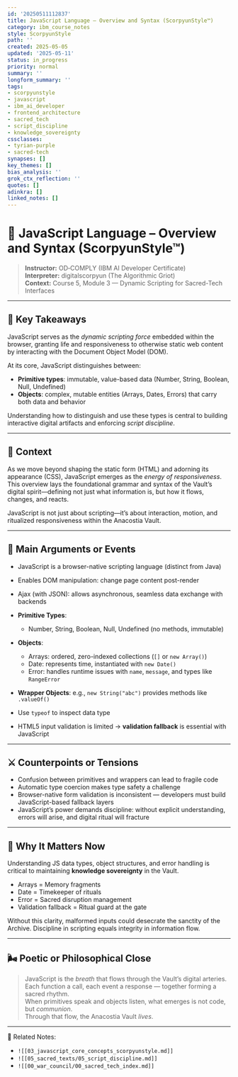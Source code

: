 ```yaml
---
id: '20250511112837'
title: JavaScript Language – Overview and Syntax (ScorpyunStyle™)
category: ibm_course_notes
style: ScorpyunStyle
path: ''
created: 2025-05-05
updated: '2025-05-11'
status: in_progress
priority: normal
summary: ''
longform_summary: ''
tags:
- scorpyunstyle
- javascript
- ibm_ai_developer
- frontend_architecture
- sacred_tech
- script_discipline
- knowledge_sovereignty
cssclasses:
- tyrian-purple
- sacred-tech
synapses: []
key_themes: []
bias_analysis: ''
grok_ctx_reflection: ''
quotes: []
adinkra: []
linked_notes: []
---
```



# 🧠 JavaScript Language – Overview and Syntax (ScorpyunStyle™)

> **Instructor:** OD‑COMPLY (IBM AI Developer Certificate)  
> **Interpreter:** digitalscorpyun (The Algorithmic Griot)  
> **Context:** Course 5, Module 3 — Dynamic Scripting for Sacred-Tech Interfaces

---

## 🔑 Key Takeaways

JavaScript serves as the *dynamic scripting force* embedded within the browser, granting life and responsiveness to otherwise static web content by interacting with the Document Object Model (DOM).

At its core, JavaScript distinguishes between:

- **Primitive types**: immutable, value-based data (Number, String, Boolean, Null, Undefined)  
- **Objects**: complex, mutable entities (Arrays, Dates, Errors) that carry both data and behavior  

Understanding how to distinguish and use these types is central to building interactive digital artifacts and enforcing *script discipline*.

---

## 🧭 Context

As we move beyond shaping the static form (HTML) and adorning its appearance (CSS), JavaScript emerges as the *energy of responsiveness*. This overview lays the foundational grammar and syntax of the Vault’s digital spirit—defining not just what information is, but how it flows, changes, and reacts.

JavaScript is not just about scripting—it’s about interaction, motion, and ritualized responsiveness within the Anacostia Vault.

---

## 🧩 Main Arguments or Events

- JavaScript is a browser-native scripting language (distinct from Java)  
- Enables DOM manipulation: change page content post-render  
- Ajax (with JSON): allows asynchronous, seamless data exchange with backends  
- **Primitive Types**:
  - Number, String, Boolean, Null, Undefined (no methods, immutable)  
- **Objects**:
  - Arrays: ordered, zero-indexed collections (`[]` or `new Array()`)  
  - Date: represents time, instantiated with `new Date()`  
  - Error: handles runtime issues with `name`, `message`, and types like `RangeError`  

- **Wrapper Objects**: e.g., `new String("abc")` provides methods like `.valueOf()`  
- Use `typeof` to inspect data type
- HTML5 input validation is limited → **validation fallback** is essential with JavaScript

---

## ⚔️ Counterpoints or Tensions

- Confusion between primitives and wrappers can lead to fragile code  
- Automatic type coercion makes type safety a challenge  
- Browser-native form validation is inconsistent — developers must build JavaScript-based fallback layers  
- JavaScript’s power demands discipline: without explicit understanding, errors will arise, and digital ritual will fracture

---

## 🧠 Why It Matters Now

Understanding JS data types, object structures, and error handling is critical to maintaining **knowledge sovereignty** in the Vault.

- Arrays = Memory fragments  
- Date = Timekeeper of rituals  
- Error = Sacred disruption management  
- Validation fallback = Ritual guard at the gate  

Without this clarity, malformed inputs could desecrate the sanctity of the Archive. Discipline in scripting equals integrity in information flow.

---

## 🌬️ Poetic or Philosophical Close

> JavaScript is the *breath* that flows through the Vault’s digital arteries.  
> Each function a call, each event a response — together forming a sacred rhythm.  
> When primitives speak and objects listen, what emerges is not code, but *communion*.  
> Through that flow, the Anacostia Vault *lives*.

---

🔗 Related Notes:  
- `![[03_javascript_core_concepts_scorpyunstyle.md]]`  
- `![[05_sacred_texts/05_script_discipline.md]]`  
- `![[00_war_council/00_sacred_tech_index.md]]`


